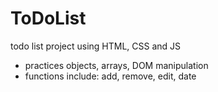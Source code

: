 # ToDoList
todo list project using HTML, CSS and JS

- practices objects, arrays, DOM manipulation
- functions include: add, remove, edit, date

